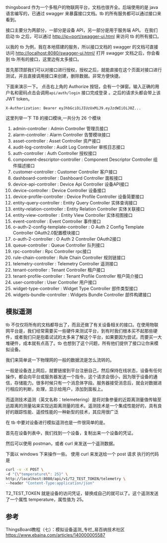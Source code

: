 thingsboard 作为一个多租户的物联网平台，文档也很齐全。后端使用的是 java 语言编写的，已通过 swagger 来暴露接口文档。tb 的所有服务都可以通过接口来看到。

接口主要分为两部分，一部分是设备 API，另一部分是用于服务端 API。 在我们启动 tb 之后，可以通过 <http://ip+port/swagger-ui.html> 来访问 tb 的所有接口。

以我的 tb 为例，我在本地搭建的服务，所以接口文档的 swagger 的文档可直接访问 <http://localhost:8080/swagger-ui.html/> 打开 swagger 文档之后，你会看到 tb 所有的接口，这里边有太多接口。

首先那顶部我们可以对接口进行授权，授权之后，就能直接在这个页面对接口进行测试，并且直接调用接口来创建，删除数据。非常方便快捷。

下面来演示一下。 点击右上角的 Authorize 按钮，会有一个弹窗。输入正确的用户名和密码点击会调用`api/auth/login` 接口完成登录 。之后的请求头都会带上该 JWT token。

```text
X-Authorization: Bearer eyJhbGciOiJIUzUxMiJ9.eyJzdWIiOiJ0Z...
```

这里列举一下 TB 的接口模块,一共分为 26 个模块

1. admin-controller : Admin Controller 管理员接口
2. alarm-controller : Alarm Controller 告警模块接口
3. asset-controller : Asset Controller 资产接口
4. audit-log-controller : Audit Log Controller 审核日志接口
5. auth-controller : Auth Controller 授权接口
6. component-descriptor-controller : Component Descriptor Controller 组件描述接口
7. customer-controller : Customer Controller 客户接口
8. dashboard-controller : Dashboard Controller 面板接口
9. device-api-controller : Device Api Controller 设备API接口
10. device-controller : Device Controller 设备接口
11. device-profile-controller : Device Profile Controller 设备简要接口
12. entity-query-controller : Entity Query Controller 实体查询接口
13. entity-relation-controller : Entity Relation Controller 实体关联接口
14. entity-view-controller : Entity View Controller 实体视图接口
15. event-controller : Event Controller 事件接口
16. o-auth-2-config-template-controller : O Auth 2 Config Template Controller OAuth2.0配置模块接口
17. o-auth-2-controller : O Auth 2 Controller OAuth2接口
18. queue-controller : Queue Controller 队列接口
19. rpc-controller : Rpc Controller rpc接口
20. rule-chain-controller : Rule Chain Controller 规则链接口
21. telemetry-controller : Telemetry Controller 遥测接口
22. tenant-controller : Tenant Controller 租户接口
23. tenant-profile-controller : Tenant Profile Controller 租户简介接口
24. user-controller : User Controller 用户接口
25. widget-type-controller : Widget Type Controller 部件类型接口
26. widgets-bundle-controller : Widgets Bundle Controller 部件构建接口

## 模拟遥测

tb 不仅仅将所有的文档都导出了，而且还做了有关设备相关的接口。在使用物联网平台是，我们经常需要买一些硬件来测试平台，到有时我们根本买不起那些硬件，或者我们只是抱着试试的太多来了解这个平台，如果要因为尝试，而要买一大堆硬件，成本就有点高了。tb 也想到了这个问题，所有他们提供了接口让你来模拟设备。

我们来简单说一下物理网的一般的数据流是怎么流转的。

一般是设备连上网后，就要链接到平台注册自己，然后保持在线状态，设备有任何操作，都会向平台或服务器发送一个指令，这个请求会很小，因为限于设备的通信，存储能力。很多时候只有一个消息体字段。服务器接受消息后，就会对数据进行相应的判断，处理，显示给用户，添加到面板上。

而遥测技术遥测（英文名称：telemetering）是将对象参量的近距离测量值传输至远距离的测量站来实现远距离测量的技术。遥测技术是一个集成性能好的，具有良好的跟踪性能、遥控性能的一种新型的技术，其应用很广泛

在 tb 中要对设备进行模拟遥测也是一件很简单的是。

首先在设备列表中，我们找到一个设备，复制出来一个设备的凭证。

然后可以使用 postman，或者 curl 来发送一个遥测数据。

下面以 windows 下来操作一些。 使用 curl 来发送给一个 post 请求 执行的代码是

```sh
curl -v -X POST \
-d "{\"temperature\": 25}" \
http://localhost:8080/api/v1/T2_TEST_TOKEN/telemetry \
--header "Content-Type:application/json"
```

T2_TEST_TOKEN 就是设备的访问凭证，替换成自己的就可以了。这个遥测发送了一个属性 temperature，属性值为 25。

## 参考

ThingsBoard教程（七）：模拟设备遥测_专栏_易百纳技术社区
<https://www.ebaina.com/articles/140000005587>
